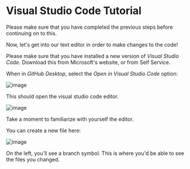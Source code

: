 # Visual Studio Code Tutorial

Please make sure that you have completed the previous steps before continuing on to this.

Now, let's get into our text editor in order to make changes to the code!

Please make sure that you have installed a new version of *Visual Studio Code*. Download this from Microsoft's website, or from Self Service.

When in *GitHub Desktop*, select the *Open in Visual Studio Code* option:

![image](https://user-images.githubusercontent.com/90474549/137016893-38fcd63a-4ac9-4726-b7d7-8e233638d0b6.png)

This should open the visual studio code editor.

![image](https://user-images.githubusercontent.com/90474549/137017342-10b7d4d4-3ea5-455d-b0b0-748d426f999a.png)

Take a moment to familiarize with yourself the editor. 

You can create a new file here:

![image](https://user-images.githubusercontent.com/90474549/137017792-082c70c3-ef3d-44e3-8129-cb5a9ef2eb49.png)

On the left, you'll see a branch symbol. This is where you'd be able to see the files you changed.
